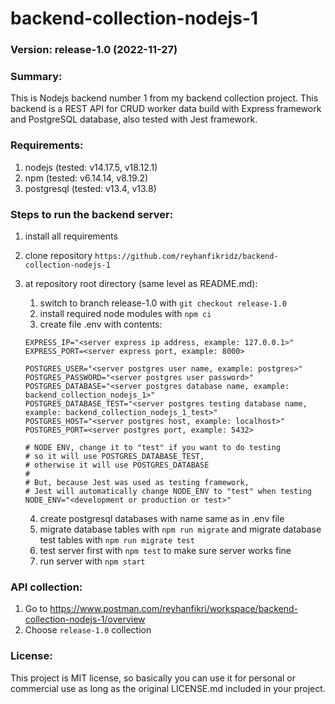 # backend-collection-nodejs-1

### Version: release-1.0 (2022-11-27)

### Summary:
This is Nodejs backend number 1 from my backend collection project. This backend is a REST API for CRUD worker data build with Express framework and PostgreSQL database, also tested with Jest framework.

### Requirements:
1. nodejs (tested: v14.17.5, v18.12.1)
2. npm (tested: v6.14.14, v8.19.2)
3. postgresql (tested: v13.4, v13.8)

### Steps to run the backend server:
1. install all requirements
2. clone repository `https://github.com/reyhanfikridz/backend-collection-nodejs-1`
3. at repository root directory (same level as README.md):
    1. switch to branch release-1.0 with `git checkout release-1.0`
    2. install required node modules with `npm ci`
    3. create file .env with contents:

    ```
    EXPRESS_IP="<server express ip address, example: 127.0.0.1>"
    EXPRESS_PORT=<server express port, example: 8000>

    POSTGRES_USER="<server postgres user name, example: postgres>"
    POSTGRES_PASSWORD="<server postgres user password>"
    POSTGRES_DATABASE="<server postgres database name, example: backend_collection_nodejs_1>"
    POSTGRES_DATABASE_TEST="<server postgres testing database name, example: backend_collection_nodejs_1_test>"
    POSTGRES_HOST="<server postgres host, example: localhost>"
    POSTGRES_PORT=<server postgres port, example: 5432>

    # NODE ENV, change it to "test" if you want to do testing 
    # so it will use POSTGRES_DATABASE_TEST,
    # otherwise it will use POSTGRES_DATABASE
    #
    # But, because Jest was used as testing framework, 
    # Jest will automatically change NODE_ENV to "test" when testing
    NODE_ENV="<development or production or test>" 
    ```

    4. create postgresql databases with name same as in .env file
    5. migrate database tables with `npm run migrate` and migrate database test tables with `npm run migrate test`
    6. test server first with `npm test` to make sure server works fine
    7. run server with `npm start`

### API collection:
1. Go to https://www.postman.com/reyhanfikri/workspace/backend-collection-nodejs-1/overview
2. Choose `release-1.0` collection

### License:
This project is MIT license, so basically you can use it for personal or commercial use as long as the original LICENSE.md included in your project.
